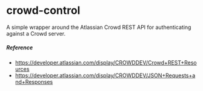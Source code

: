 crowd-control
=============

A simple wrapper around the Atlassian Crowd REST API for authenticating against a Crowd server.

##### Reference

* https://developer.atlassian.com/display/CROWDDEV/Crowd+REST+Resources
* https://developer.atlassian.com/display/CROWDDEV/JSON+Requests+and+Responses
